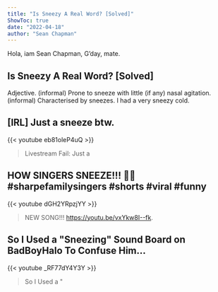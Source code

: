 ```yaml
---
title: "Is Sneezy A Real Word? [Solved]"
ShowToc: true 
date: "2022-04-18"
author: "Sean Chapman" 
---
```


Hola, iam Sean Chapman, G’day, mate.
## Is Sneezy A Real Word? [Solved]
Adjective. (informal) Prone to sneeze with little (if any) nasal agitation. (informal) Characterised by sneezes. I had a very sneezy cold.

## [IRL] Just a sneeze btw.
{{< youtube eb81oleP4uQ >}}
>Livestream Fail: Just a 

## HOW SINGERS SNEEZE!!! 🤧🎤 #sharpefamilysingers #shorts #viral #funny
{{< youtube dGH2YRpzjYY >}}
>NEW SONG!!! https://youtu.be/vxYkw8I--fk.

## So I Used a "Sneezing" Sound Board on BadBoyHalo To Confuse Him...
{{< youtube _RF77dY4Y3Y >}}
>So I Used a "


